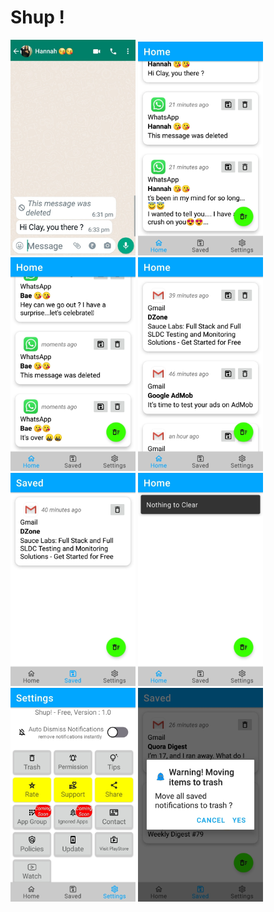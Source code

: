 # Shup !
<img src="screen_shots/1.jpg" width="200">
<img src="screen_shots/2.jpg" width="200">
<img src="screen_shots/3.jpg" width="200">
<img src="screen_shots/4.jpg" width="200">
<img src="screen_shots/5.jpg" width="200">
<img src="screen_shots/6.jpg" width="200">
<img src="screen_shots/7.jpg" width="200">
<img src="screen_shots/8.jpg" width="200">
